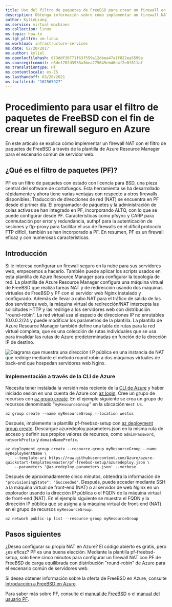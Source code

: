 ```yaml
---
title: Uso del filtro de paquetes de FreeBSD para crear un firewall en Azure
description: Obtenga información sobre cómo implementar un firewall NAT con el filtro de paquetes de FreeBSD de Azure.
author: KylieLiang
ms.service: virtual-machines
ms.collection: linux
ms.topic: how-to
ms.tgt_pltfrm: vm-linux
ms.workload: infrastructure-services
ms.date: 02/20/2017
ms.author: kyliel
ms.openlocfilehash: 673ddf30771f63f559a12dbea47a1f022ea5599a
ms.sourcegitcommit: e6de1702d3958a3bea275645eb46e4f2e0f011af
ms.translationtype: HT
ms.contentlocale: es-ES
ms.lasthandoff: 03/20/2021
ms.locfileid: "102565927"
---
```

# <a name="how-to-use-freebsds-packet-filter-to-create-a-secure-firewall-in-azure"></a>Procedimiento para usar el filtro de paquetes de FreeBSD con el fin de crear un firewall seguro en Azure
En este artículo se explica cómo implementar un firewall NAT con el filtro de paquetes de FreeBSD a través de la plantilla de Azure Resource Manager para el escenario común de servidor web.

## <a name="what-is-pf"></a>¿Qué es el filtro de paquetes (PF)?
PF es un filtro de paquetes con estado con licencia para BSD, una pieza central del software de cortafuegos. Esta herramienta se ha desarrollado rápidamente y ahora tiene varias ventajas con respecto a otros firewalls disponibles. Traducción de direcciones de red (NAT) se encuentra en PF desde el primer día. El programador de paquetes y la administración de colas activas se han integrado en PF, incorporando ALTQ, con lo que se puede configurar desde PF. Características como pfsync y CARP para conmutación por error y redundancia, authpf para la autenticación de sesiones y ftp-proxy para facilitar el uso de firewalls en el difícil protocolo FTP difícil, también se han incorporado a PF. En resumen, PF es un firewall eficaz y con numerosas características. 

## <a name="get-started"></a>Introducción
Si le interesa configurar un firewall seguro en la nube para sus servidores web, empecemos a hacerlo. También puede aplicar los scripts usados en esta plantilla de Azure Resource Manager para configurar la topología de red.
La plantilla de Azure Resource Manager configura una máquina virtual de FreeBSD que realiza tareas NAT y de redirección usando dos máquinas virtuales de FreeBSD y PF con el servidor web Nginx instalado y configurado. Además de llevar a cabo NAT para el tráfico de salida de los dos servidores web, la máquina virtual de redirección/NAT intercepta las solicitudes HTTP y las redirige a los servidores web con distribución "round-robin". La red virtual usa el espacio de direcciones IP no enrutables 10.0.0.2/24 y puede modificar los parámetros de la plantilla. La plantilla de Azure Resource Manager también define una tabla de rutas para la red virtual completa, que es una colección de rutas individuales que se usa para invalidar las rutas de Azure predeterminadas en función de la dirección IP de destino. 

![Diagrama que muestra una dirección I P pública en una instancia de NAT que redirige mediante el método round robin a dos máquinas virtuales de back-end que hospedan servidores web Nginx.](./media/freebsd-pf-nat/pf_topology.jpg)
    
### <a name="deploy-through-azure-cli"></a>Implementación a través de la CLI de Azure
Necesita tener instalada la versión más reciente de la [CLI de Azure](/cli/azure/install-az-cli2) y haber iniciado sesión en una cuenta de Azure con [az login](/cli/azure/reference-index). Cree un grupo de recursos con [az group create](/cli/azure/group). En el ejemplo siguiente se crea un grupo de recursos denominado "`myResourceGroup`" en la ubicación `West US`.

```azurecli
az group create --name myResourceGroup --location westus
```

Después, implemente la plantilla pf-freebsd-setup con [az deployment group create](/cli/azure/deployment/group). Descargue azuredeploy.parameters.json en la misma ruta de acceso y definir sus propios valores de recursos, como `adminPassword`, `networkPrefix` y `domainNamePrefix`. 

```azurecli
az deployment group create --resource-group myResourceGroup --name myDeploymentName \
    --template-uri https://raw.githubusercontent.com/Azure/azure-quickstart-templates/master/pf-freebsd-setup/azuredeploy.json \
    --parameters '@azuredeploy.parameters.json' --verbose
```

Después de aproximadamente cinco minutos, obtendrá la información de `"provisioningState": "Succeeded"`. Después, puede acceder mediante SSH a la máquina virtual de front-end (NAT) o al servidor de web Nginx en un explorador usando la dirección IP pública o el FQDN de la máquina virtual de front-end (NAT). En el ejemplo siguiente se muestra el FQDN y la dirección IP pública que se asigna a la máquina virtual de front-end (NAT) en el grupo de recursos `myResourceGroup`. 

```azurecli
az network public-ip list --resource-group myResourceGroup
```
    
## <a name="next-steps"></a>Pasos siguientes
¿Desea configurar su propia NAT en Azure? El código abierto es gratis, pero ¿es eficaz? PF es una buena elección. Mediante la plantilla pf-freebsd-setup, solo tiene cinco minutos para configurar un firewall NAT con PF de FreeBSD de carga equilibrada con distribución "round-robin" de Azure para el escenario común de servidores web. 

Si desea obtener información sobre la oferta de FreeBSD en Azure, consulte [Introducción a FreeBSD en Azure](freebsd-intro-on-azure.md).

Para saber más sobre PF, consulte el [manual de FreeBSD](https://www.freebsd.org/doc/handbook/firewalls-pf.html) o el [manual del usuario PF](https://www.freebsd.org/doc/handbook/firewalls-pf.html).
